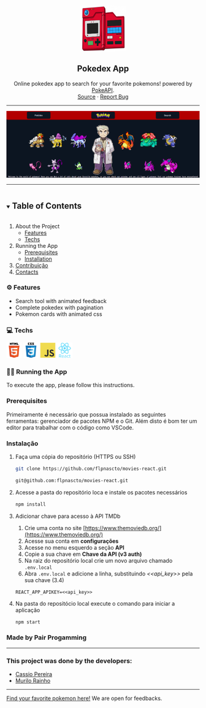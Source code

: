 <!--
*** Template adatpet from: https://github.com/othneildrew/Best-README-Template
***
-->

<p align="center">
  <a href="https://github.com/cassiorodp/pokemon-world" target="_blank">
    <img src="./src/img/pokedex.png" alt="Logo" width="120" height="120">
  </a>

  <h2 align="center">Pokedex App</h2>

  <p align="center">
    Online pokedex app to search for your favorite pokemons! powered by <a href="https://pokeapi.co" target="_blank">PokeAPI</a>.
    <br />
    <a href="https://cassiorodp.github.io/pokemon-world/" target="_blank">Source</a>
    ·
    <a href="https://github.com/cassiorodp/pokemon-world/issues" target="_blank">Report Bug</a>
  </p>
</p>

---

![landingpage project](./src/img/background-pokeworld.png)

---

<details open="open">
  <summary><h2 style="display: inline-block">Table of Contents</h2></summary>
  <ol>
    <li>
      <span>About the Project</span>
      <ul>
        <li><a href="#gear-Features">Features</a></li>
        <li><a href="#computer-Techs">Techs</a></li>
      </ul>
    </li>
    <li>
      <span>Running the App</span>
      <ul>
        <li><a href="#prerequisites">Prerequisites</a></li>
        <li><a href="">Installation</a></li>
      </ul>
    </li>
    <li><a href="">Contribuição</a></li>
    <li><a href="">Contacts</a></li>
  </ol>
</details>

### :gear: Features
- Search tool with animated feedback
- Complete pokedex with pagination
- Pokemon cards with animated css

### :computer: Techs
  
<div>
  <img src="https://raw.githubusercontent.com/devicons/devicon/master/icons/html5/html5-original-wordmark.svg" alt="html5" width="40" height="40"/> 
  <img src="https://raw.githubusercontent.com/devicons/devicon/master/icons/css3/css3-original-wordmark.svg" alt="css3" width="40" height="40"/>
  <img src="https://raw.githubusercontent.com/devicons/devicon/master/icons/javascript/javascript-original.svg" alt="javascript" width="40" height="40"/>
  <img src="https://raw.githubusercontent.com/devicons/devicon/master/icons/react/react-original-wordmark.svg" alt="react" width="40" height="40"/> 
</div>

### :man_technologist: Running the App

To execute the app, please follow this instructions.

<h3 id="prerequisites">Prerequisites</h3>

Primeiramente é necessário que possua instalado as seguintes ferramentas: gerenciador de pacotes NPM e o Git.
Além disto é bom ter um editor para trabalhar com o código como VSCode.

### Instalação

1. Faça uma cópia do repositório (HTTPS ou SSH)
   ```sh
   git clone https://github.com/flpnascto/movies-react.git
   ```

   ```sh
   git@github.com:flpnascto/movies-react.git
   ```

2. Acesse a pasta do repositório loca e instale os pacotes necessários

   ```sh
   npm install
   ```
3. Adicionar chave para acesso à API TMDb
     1. Crie uma conta no site [https://www.themoviedb.org/](https://www.themoviedb.org/)
     2. Acesse sua conta em **configurações**
     3. Acesse no menu esquerdo a seção **API**
     4. Copie a sua chave em **Chave da API (v3 auth)**
     5. Na raiz do repositório local crie um novo arquivo chamado `.env.local`
     6. Abra `.env.local` e adicione a linha, substituindo _<<api_key>>_ pela sua chave (3.4)

     ```
     REACT_APP_APIKEY=<<api_key>>
     ```

4. Na pasta do repositócio local execute o comando para iniciar a aplicação

   ```sh
   npm start
   ```

### Made by Pair Progamming

---

### This project was done by the developers:
 - [Cassio Pereira](https://github.com/cassiorodp)
 - [Murilo Rainho](https://github.com/Murilo-Rainho)

---

[Find your favorite pokemon here!](https://cassiorodp.github.io/pokemon-world/)
We are open for feedbacks.
